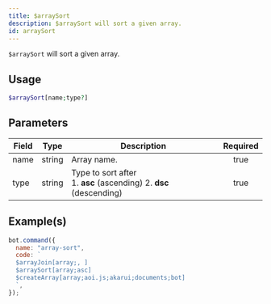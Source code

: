 ```yaml
---
title: $arraySort
description: $arraySort will sort a given array.
id: arraySort
---
```


`$arraySort` will sort a given array.

## Usage

```php
$arraySort[name;type?]
```

## Parameters

| Field | Type   | Description                                                              | Required |
| ----- | ------ | ------------------------------------------------------------------------ | :------: |
| name  | string | Array name.                                                              |   true   |
| type  | string | Type to sort after <br /> 1. **asc** (ascending) 2. **dsc** (descending) |   true   |

## Example(s)

```javascript
bot.command({
  name: "array-sort",
  code: `
  $arrayJoin[array;, ]
  $arraySort[array;asc]
  $createArray[array;aoi.js;akarui;documents;bot]
  `,
});
```
